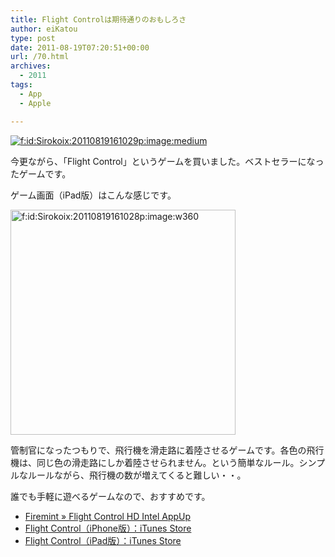 ```yaml
---
title: Flight Controlは期待通りのおもしろさ
author: eiKatou
type: post
date: 2011-08-19T07:20:51+00:00
url: /70.html
archives:
  - 2011
tags:
  - App
  - Apple

---
```

<div class="section">
  <p>
    <a href="http://f.hatena.ne.jp/Sirokoix/20110819161029" class="hatena-fotolife" target="_blank"><img src="http://cdn-ak.f.st-hatena.com/images/fotolife/S/Sirokoix/20110819/20110819161029_120.jpg" alt="f:id:Sirokoix:20110819161029p:image:medium" title="f:id:Sirokoix:20110819161029p:image:medium" class="hatena-fotolife" /></a>
  </p>
  
  <p>
    今更ながら、「Flight Control」というゲームを買いました。ベストセラーになったゲームです。
  </p>
  
  <p>
    ゲーム画面（iPad版）はこんな感じです。
  </p>
  
  <p>
    <a name="seemore"></a>
  </p>
  
  <p>
    <a href="http://f.hatena.ne.jp/Sirokoix/20110819161028" class="hatena-fotolife" target="_blank"><img src="http://cdn-ak.f.st-hatena.com/images/fotolife/S/Sirokoix/20110819/20110819161028.png" alt="f:id:Sirokoix:20110819161028p:image:w360" title="f:id:Sirokoix:20110819161028p:image:w360" class="hatena-fotolife" width="360" /></a>
  </p>
  
  <p>
    管制官になったつもりで、飛行機を滑走路に着陸させるゲームです。各色の飛行機は、同じ色の滑走路にしか着陸させられません。という簡単なルール。シンプルなルールながら、飛行機の数が増えてくると難しい・・。
  </p>
  
  <p>
    誰でも手軽に遊べるゲームなので、おすすめです。
  </p>
  
  <ul>
    <li>
      <a href="http://firemint.com/flight-control-hd-intel-appup/" target="_blank">Firemint &#187; Flight Control HD Intel AppUp</a>
    </li>
    <li>
      <a href="http://itunes.apple.com/jp/app/flight-control/id306220440" target="_blank">Flight Control（iPhone版）：iTunes Store</a>
    </li>
    <li>
      <a href="http://itunes.apple.com/jp/app/flight-control-hd/id363727129" target="_blank">Flight Control（iPad版）：iTunes Store</a>
    </li>
  </ul>
</div>
